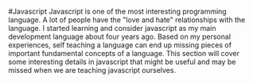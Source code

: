 #Javascript
Javascript is one of the most interesting programming language. A lot of
people have the "love and hate" relationships with the language. I
started learning and consider javascript as my main development language
about four years ago. Based on my personal experiences, self teaching a
language can end up missing pieces of important fundamental concepts of
a language. This section will cover some interesting details in
javascript that might be useful and may be missed when we are teaching
javascript ourselves.
